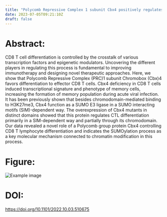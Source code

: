 ```yaml
---
title: "Polycomb Repressive Complex 1 subunit Cbx4 positively regulates effector responses in CD8 T cells (The Journal of Immunology - 2023)"
date: 2023-07-05T09:21:10Z
draft: false
---
```


# Abstract:
CD8 T cell differentiation is controlled by the crosstalk of various transcription factors and epigenetic modulators. Uncovering the different players in regulating this process is fundamental to improving immunotherapy and designing novel therapeutic approaches. Here, we show that Polycomb Repressive Complex (PRC)1 subunit Chromobox (Cbx)4 favors differentiation to effector CD8 T cells. Cbx4 deficiency in CD8 T cells induced transcriptional signature and phenotype of memory cells, increasing the formation of memory population during acute viral infection. It has been previously shown that besides chromodomain-mediated binding to H3K27me3, Cbx4 function as a SUMO E3 ligase in a SUMO interacting motifs (SIM)-dependent way. The overexpression of Cbx4 mutants in distinct domains showed that this protein regulates CTL differentiation primarily in a SIM-dependent way and partially through its chromodomain. Our data revealed a novel role of a Polycomb group protein Cbx4 controlling CD8 T lymphocyte differentiation and indicates the SUMOylation process as a key molecular mechanism connected to chromatin modification in this process.

# Figure:
![Example image](/images/papers/paper18.png)

# DOI:
https://doi.org/10.1101/2022.10.03.510675
